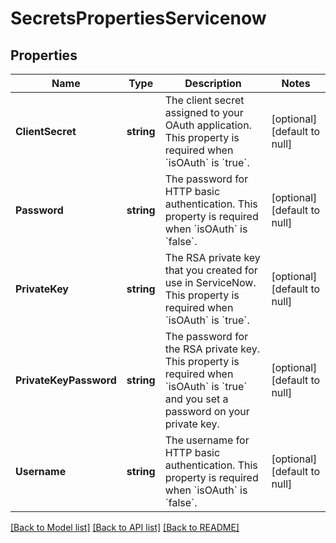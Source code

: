 # SecretsPropertiesServicenow

## Properties
Name | Type | Description | Notes
------------ | ------------- | ------------- | -------------
**ClientSecret** | **string** | The client secret assigned to your OAuth application. This property is required when &#x60;isOAuth&#x60; is &#x60;true&#x60;. | [optional] [default to null]
**Password** | **string** | The password for HTTP basic authentication. This property is required when &#x60;isOAuth&#x60; is &#x60;false&#x60;. | [optional] [default to null]
**PrivateKey** | **string** | The RSA private key that you created for use in ServiceNow. This property is required when &#x60;isOAuth&#x60; is &#x60;true&#x60;. | [optional] [default to null]
**PrivateKeyPassword** | **string** | The password for the RSA private key. This property is required when &#x60;isOAuth&#x60; is &#x60;true&#x60; and you set a password on your private key. | [optional] [default to null]
**Username** | **string** | The username for HTTP basic authentication. This property is required when &#x60;isOAuth&#x60; is &#x60;false&#x60;. | [optional] [default to null]

[[Back to Model list]](../README.md#documentation-for-models) [[Back to API list]](../README.md#documentation-for-api-endpoints) [[Back to README]](../README.md)

